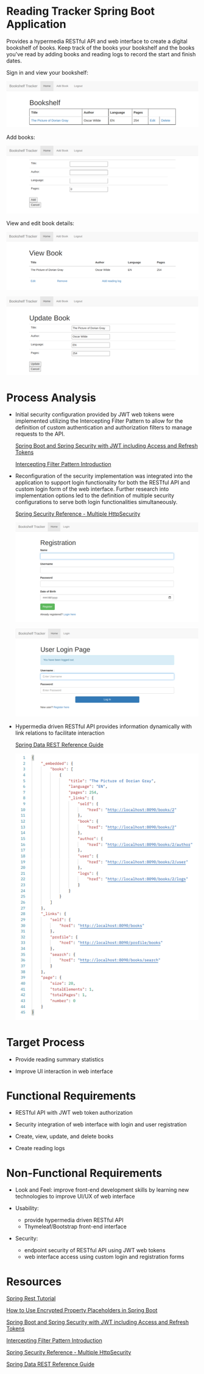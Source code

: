 # Reading Tracker Spring Boot Application

Provides a hypermedia RESTful API and web interface to create a digital bookshelf of books.
Keep track of the books your bookshelf and the books you've read by adding books and reading
logs to record the start and finish dates.

Sign in and view your bookshelf:

![Homepage](https://github.com/oneexists/readingTracker/blob/main/img/homepage.png)

Add books:

![Add Book Page](https://github.com/oneexists/readingTracker/blob/main/img/add_book.png)

View and edit book details:

![View Book Page](https://github.com/oneexists/readingTracker/blob/main/img/view_book.png)

![Edit Book Page](https://github.com/oneexists/readingTracker/blob/main/img/edit_book.png)

# Process Analysis

- Initial security configuration provided by JWT web tokens were implemented utilizing the
Intercepting Filter Pattern to allow for the definition of custom authentication and
authorization filters to manage requests to the API.

  [Spring Boot and Spring Security with JWT including Access and Refresh Tokens](https://youtu.be/VVn9OG9nfH0)

  [Intercepting Filter Pattern Introduction](https://www.baeldung.com/intercepting-filter-pattern-in-java)

- Reconfiguration of the security implementation was integrated into the application to support
login functionality for both the RESTful API and custom login form of the web interface.
Further research into implementation options led to the definition of multiple security
configurations to serve both login functionalities simultaneously.

  [Spring Security Reference - Multiple HttpSecurity](https://docs.spring.io/spring-security/site/docs/5.4.2/reference/html5/#multiple-httpsecurity)

  ![Registration Page](https://github.com/oneexists/readingTracker/blob/main/img/registration.png)

  ![Login / Logout Page](https://github.com/oneexists/readingTracker/blob/main/img/login_logout_page.png)

- Hypermedia driven RESTful API provides information dynamically with link relations to
facilitate interaction

  [Spring Data REST Reference Guide](https://docs.spring.io/spring-data/rest/docs/current/reference/html/)

  ![RESTful API](https://github.com/oneexists/readingTracker/blob/main/img/restful_api.png)

# Target Process

- Provide reading summary statistics

- Improve UI interaction in web interface

# Functional Requirements

- RESTful API with JWT web token authorization

- Security integration of web interface with login and user registration

- Create, view, update, and delete books

- Create reading logs

# Non-Functional Requirements

- Look and Feel: improve front-end development skills by learning new technologies to
improve UI/UX of web interface

- Usability:
    - provide hypermedia driven RESTful API
    - Thymeleaf/Bootstrap front-end interface

- Security:
    - endpoint security of RESTful API using JWT web tokens
    - web interface access using custom login and registration forms

# Resources

[Spring Rest Tutorial](https://spring.io/guides/tutorials/rest/)

[How to Use Encrypted Property Placeholders in Spring Boot](https://access.redhat.com/documentation/zh-cn/red_hat_fuse/7.9/html/deploying_into_spring_boot/how-to-use-encrypted-property-placeholders-sping-boot)

[Spring Boot and Spring Security with JWT including Access and Refresh Tokens](https://youtu.be/VVn9OG9nfH0)

[Intercepting Filter Pattern Introduction](https://www.baeldung.com/intercepting-filter-pattern-in-java)

[Spring Security Reference - Multiple HttpSecurity](https://docs.spring.io/spring-security/site/docs/5.4.2/reference/html5/#multiple-httpsecurity)

[Spring Data REST Reference Guide](https://docs.spring.io/spring-data/rest/docs/current/reference/html/)
